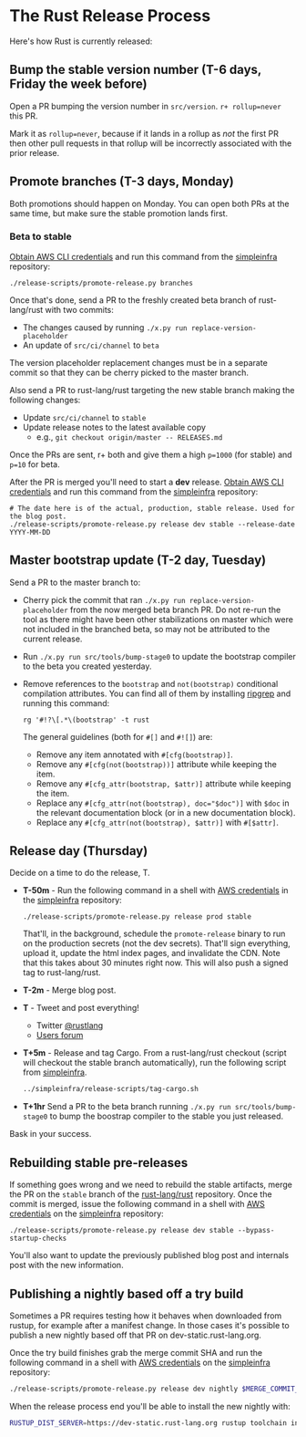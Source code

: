 # The Rust Release Process

Here's how Rust is currently released:

## Bump the stable version number (T-6 days, Friday the week before)

Open a PR bumping the version number in `src/version`. `r+ rollup=never` this
PR.

Mark it as `rollup=never`, because if it lands in a rollup as *not* the first
PR then other pull requests in that rollup will be incorrectly associated with
the prior release.

## Promote branches (T-3 days, Monday)

Both promotions should happen on Monday. You can open both PRs at the same
time, but make sure the stable promotion lands first.

### Beta to stable

[Obtain AWS CLI credentials][awscli] and run this command from the [simpleinfra] repository:

```
./release-scripts/promote-release.py branches
```

Once that's done, send a PR to the freshly created beta branch of rust-lang/rust
with two commits:

* The changes caused by running `./x.py run replace-version-placeholder`
* An update of `src/ci/channel` to `beta`

The version placeholder replacement changes must be in a separate commit so
that they can be cherry picked to the master branch.

Also send a PR to rust-lang/rust targeting the new stable branch making the
following changes:

- Update `src/ci/channel` to `stable`
- Update release notes to the latest available copy
  * e.g., `git checkout origin/master -- RELEASES.md`

Once the PRs are sent, r+ both and give them a high `p=1000` (for stable) and
`p=10` for beta.

After the PR is merged you'll need to start a **dev** release. [Obtain AWS CLI
credentials][awscli] and run this command from the [simpleinfra] repository:

```
# The date here is of the actual, production, stable release. Used for the blog post.
./release-scripts/promote-release.py release dev stable --release-date YYYY-MM-DD
```

## Master bootstrap update (T-2 day, Tuesday)

Send a PR to the master branch to:

- Cherry pick the commit that ran `./x.py run replace-version-placeholder`
  from the now merged beta branch PR. Do not re-run the tool as there might
  have been other stabilizations on master which were not included in the
  branched beta, so may not be attributed to the current release.
- Run `./x.py run src/tools/bump-stage0` to update the bootstrap compiler to
  the beta you created yesterday.

- Remove references to the `bootstrap` and `not(bootstrap)` conditional
  compilation attributes. You can find all of them by installing [ripgrep] and
  running this command:

  ```
  rg '#!?\[.*\(bootstrap' -t rust
  ```

  The general guidelines (both for `#[]` and `#![]`) are:

  - Remove any item annotated with `#[cfg(bootstrap)]`.
  - Remove any `#[cfg(not(bootstrap))]` attribute while keeping the item.
  - Remove any `#[cfg_attr(bootstrap, $attr)]` attribute while keeping the item.
  - Replace any `#[cfg_attr(not(bootstrap), doc="$doc")]` with `$doc` in the
    relevant documentation block (or in a new documentation block).
  - Replace any `#[cfg_attr(not(bootstrap), $attr)]` with `#[$attr]`.

## Release day (Thursday)

Decide on a time to do the release, T.

- **T-50m** - Run the following command in a shell with [AWS
  credentials][awscli] in the [simpleinfra] repository:

  ```
  ./release-scripts/promote-release.py release prod stable
  ```

  That'll, in the background, schedule the `promote-release` binary to run on
  the production secrets (not the dev secrets). That'll sign everything, upload
  it, update the html index pages, and invalidate the CDN. Note that this takes
  about 30 minutes right now. This will also push a signed tag to rust-lang/rust.

- **T-2m** - Merge blog post.

- **T** - Tweet and post everything!

  - Twitter [@rustlang](https://twitter.com/rustlang)
  - [Users forum](https://users.rust-lang.org/)

- **T+5m** - Release and tag Cargo. From a rust-lang/rust checkout (script will
  checkout the stable branch automatically), run the following script from
  [simpleinfra].

  ```sh
  ../simpleinfra/release-scripts/tag-cargo.sh
  ```

- **T+1hr** Send a PR to the beta branch running `./x.py run
  src/tools/bump-stage0` to bump the boostrap compiler to the stable you
  just released.

[update-thanks]: https://github.com/rust-lang/thanks/actions/workflows/ci.yml

Bask in your success.

## Rebuilding stable pre-releases

If something goes wrong and we need to rebuild the stable artifacts, merge the
PR on the `stable` branch of the [rust-lang/rust] repository. Once the commit
is merged, issue the following command in a shell with [AWS
credentials][awscli] on the [simpleinfra] repository:

```
./release-scripts/promote-release.py release dev stable --bypass-startup-checks
```

You'll also want to update the previously published blog post and internals post
with the new information.

## Publishing a nightly based off a try build

Sometimes a PR requires testing how it behaves when downloaded from rustup, for
example after a manifest change. In those cases it's possible to publish a new
nightly based off that PR on dev-static.rust-lang.org.

Once the try build finishes grab the merge commit SHA and run the following
command in a shell with [AWS credentials][awscli] on the [simpleinfra]
repository:

```sh
./release-scripts/promote-release.py release dev nightly $MERGE_COMMIT_SHA
```

When the release process end you'll be able to install the new nightly with:

```sh
RUSTUP_DIST_SERVER=https://dev-static.rust-lang.org rustup toolchain install nightly
```

[awscli]: /infra/docs/aws-access.md#using-the-aws-cli
[rust-lang/rust]: https://github.com/rust-lang/rust
[simpleinfra]: https://github.com/rust-lang/simpleinfra
[ripgrep]: https://github.com/burntsushi/ripgrep
